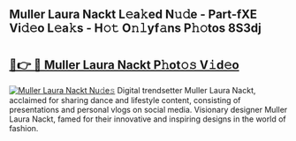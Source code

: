## Muller Laura Nackt L𝚎a𝚔ed N𝚞𝚍e - Part-fXE Vi𝚍𝚎o L𝚎a𝚔s - H𝚘𝚝 O𝚗𝚕yf𝚊ns P𝚑𝚘tos 8S3dj

# <h2><a href="http://kfe14v.oniu.top/?m=Muller+Laura+Nackt">🔗👉 🔴 Muller Laura Nackt P𝚑ot𝚘𝚜 V𝚒d𝚎o</a></h2>

[![Muller Laura Nackt Nu𝚍e𝚜](https://i.imgur.com/0qMVB7G.gif)](http://kfe14v.oniu.top/?m=Muller+Laura+Nackt)
Digital trendsetter Muller Laura Nackt, acclaimed for sharing dance and lifestyle content, consisting of presentations and personal vlogs on social media. Visionary designer Muller Laura Nackt, famed for their innovative and inspiring designs in the world of fashion.  
